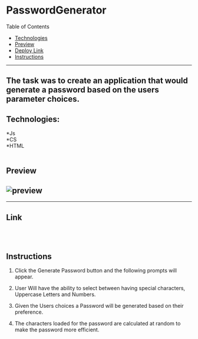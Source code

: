 # PasswordGenerator

Table of Contents
* [Technologies](#technologies)
* [Preview](#preview)
* [Deploy Link](#link)
* [Instructions](#instructions)
------------------------------------------------------------------------------
The task was to create an application that would generate a password based on the users parameter choices.
-------------------------------------------------------------------------------

## Technologies:

*Js <br>
*CS <br>
*HTML
<br>
<br>

## Preview

![preview](/Assets/preview.gif)
--------------------------------------------------------------------------------

--------------------------------------------------------------------------------

 ## Link 

<br>
<br>

## Instructions

 1. Click the Generate Password button and the following prompts will appear.

 2. User Will have the ability to select between having special characters, Uppercase Letters and Numbers.

 3. Given the Users choices a Password will be generated based on their preference.

 4. The characters loaded for the password are calculated at random to make the password more efficient.
